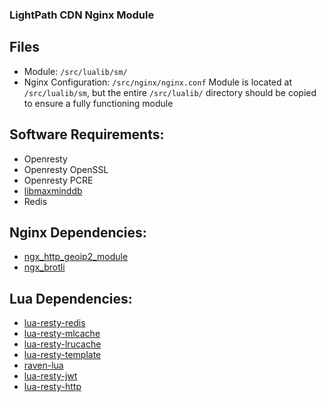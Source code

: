 ### LightPath CDN Nginx Module

## Files
* Module: `/src/lualib/sm/`
* Nginx Configuration: `/src/nginx/nginx.conf`
Module is located at `/src/lualib/sm`, but the entire `/src/lualib/` directory should be copied to ensure a fully functioning module

## Software Requirements:
* Openresty
* Openresty OpenSSL
* Openresty PCRE 
* [libmaxminddb](https://github.com/maxmind/libmaxminddb)
* Redis

## Nginx Dependencies:
* [ngx_http_geoip2_module](https://github.com/leev/ngx_http_geoip2_module)
* [ngx_brotli](https://github.com/google/ngx_brotli)

## Lua Dependencies:
* [lua-resty-redis](https://github.com/openresty/lua-resty-redis)
* [lua-resty-mlcache](https://github.com/thibaultcha/lua-resty-mlcache)
* [lua-resty-lrucache](https://github.com/openresty/lua-resty-lrucache)
* [lua-resty-template](https://github.com/bungle/lua-resty-template)
* [raven-lua](https://github.com/cloudflare/raven-lua)
* [lua-resty-jwt](https://github.com/cdbattags/lua-resty-jwt)
* [lua-resty-http](https://github.com/ledgetech/lua-resty-http)
